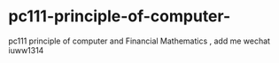 # pc111-principle-of-computer-
pc111 principle of computer  and Financial Mathematics , add me wechat iuww1314
